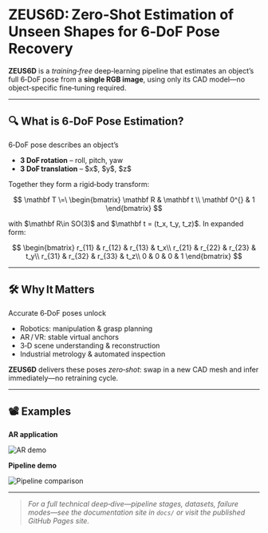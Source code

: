 # ZEUS6D: Zero‑Shot Estimation of Unseen Shapes for 6‑DoF Pose Recovery

**ZEUS6D** is a *training‑free* deep‑learning pipeline that estimates an object’s full 6‑DoF pose from a **single RGB image**, using only its CAD model—no object‑specific fine‑tuning required.

---

## 🔍 What is 6‑DoF Pose Estimation?

6‑DoF pose describes an object’s

* **3 DoF rotation** – roll, pitch, yaw
* **3 DoF translation** – \$x\$, \$y\$, \$z\$

Together they form a rigid‑body transform:

$$
\mathbf T \=\
\begin{bmatrix}
\mathbf R & \mathbf t \\
\mathbf 0^{} & 1
\end{bmatrix}
$$

with \$\mathbf R\in SO(3)\$ and \$\mathbf t = (t\_x, t\_y, t\_z)\$.  In expanded form:

$$
\begin{bmatrix}
 r_{11} & r_{12} & r_{13} & t_x\\
 r_{21} & r_{22} & r_{23} & t_y\\
 r_{31} & r_{32} & r_{33} & t_z\\
 0 & 0 & 0 & 1
\end{bmatrix}
$$

---

## 🛠 Why It Matters

Accurate 6‑DoF poses unlock

* Robotics: manipulation & grasp planning
* AR / VR: stable virtual anchors
* 3‑D scene understanding & reconstruction
* Industrial metrology & automated inspection

**ZEUS6D** delivers these poses *zero‑shot*: swap in a new CAD mesh and infer immediately—no retraining cycle.

---

## 📽️ Examples

**AR application**

![AR demo](examples/317560123-80e96855-a73c-4bee-bcef-7cba92df55ca.gif)

**Pipeline demo**

![Pipeline comparison](examples/my_comparison_animation.gif)

---

> *For a full technical deep‑dive—pipeline stages, datasets, failure modes—see the documentation site in `docs/` or visit the published GitHub Pages site.*
